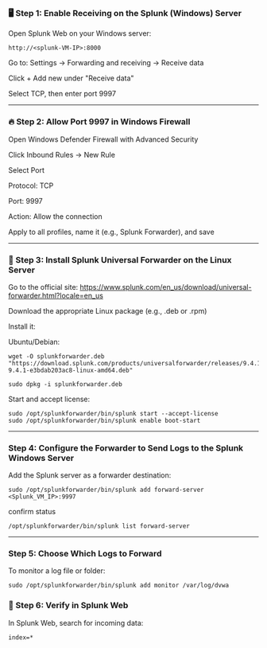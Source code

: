 ### 🖥️ Step 1: Enable Receiving on the Splunk (Windows) Server
Open Splunk Web on your Windows server:
```
http://<splunk-VM-IP>:8000
```
Go to:
Settings → Forwarding and receiving → Receive data

Click + Add new under "Receive data"

Select TCP, then enter port 9997


----------
### 🔥 Step 2: Allow Port 9997 in Windows Firewall
Open Windows Defender Firewall with Advanced Security

Click Inbound Rules → New Rule

Select Port

Protocol: TCP

Port: 9997

Action: Allow the connection

Apply to all profiles, name it (e.g., Splunk Forwarder), and save

--------------
### 🐧 Step 3: Install Splunk Universal Forwarder on the Linux Server
Go to the official site:
https://www.splunk.com/en_us/download/universal-forwarder.html?locale=en_us

Download the appropriate Linux package (e.g., .deb or .rpm)

Install it:

Ubuntu/Debian:
```
wget -O splunkforwarder.deb "https://download.splunk.com/products/universalforwarder/releases/9.4.1/linux/splunkforwarder-9.4.1-e3bdab203ac8-linux-amd64.deb"
```
```
sudo dpkg -i splunkforwarder.deb
```
Start and accept license:
```
sudo /opt/splunkforwarder/bin/splunk start --accept-license
sudo /opt/splunkforwarder/bin/splunk enable boot-start
```

----------
### Step 4: Configure the Forwarder to Send Logs to the Splunk Windows Server
Add the Splunk server as a forwarder destination:
```
sudo /opt/splunkforwarder/bin/splunk add forward-server <Splunk_VM_IP>:9997
```
confirm status
```
/opt/splunkforwarder/bin/splunk list forward-server
```
-----------
### Step 5: Choose Which Logs to Forward
To monitor a log file or folder:
```
sudo /opt/splunkforwarder/bin/splunk add monitor /var/log/dvwa      
```
### 🔁 Step 6: Verify in Splunk Web
In Splunk Web, search for incoming data:
```
index=* 
```




